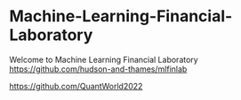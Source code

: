 # Machine-Learning-Financial-Laboratory
Welcome to Machine Learning Financial Laboratory
https://github.com/hudson-and-thames/mlfinlab

https://github.com/QuantWorld2022

